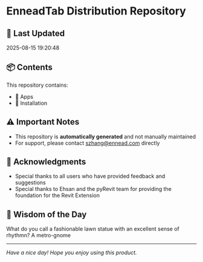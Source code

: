# EnneadTab Distribution Repository

## 📅 Last Updated
2025-08-15 19:20:48



## 📦 Contents
This repository contains:
- 📂 Apps
- 📂 Installation

## ⚠️ Important Notes
- This repository is **automatically generated** and not manually maintained
- For support, please contact szhang@ennead.com directly

## 🙏 Acknowledgments
- Special thanks to all users who have provided feedback and suggestions
- Special thanks to Ehsan and the pyRevit team for providing the foundation for the Revit Extension

## 💭 Wisdom of the Day
What do you call a fashionable lawn statue with an excellent sense of rhythmn? A metro-gnome

---
*Have a nice day! Hope you enjoy using this product.*
